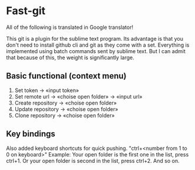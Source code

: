 # Fast-git

All of the following is translated in Google translator!

This git is a plugin for the sublime text program. Its advantage is that you don't need to install github cli and git as they come with a set. 
Everything is implemented using batch commands sent by sublime text. But I can admit that because of this, the weight is significantly large.

## Basic functional (context menu)
1. Set token → «input token»
2. Set remote url → «choise open folder» → «input url»
3. Create repository → «choise open folder»
4. Update repository → «choise open folder»
5. Clone repository → «choise open folder»

## Key bindings 
Also added keyboard shortcuts for quick pushing. "ctrl+<number from 1 to 0 on keyboard>"
Example:
Your open folder is the first one in the list, press ctrl+1.
Or your open folder is second in the list, press ctrl+2. And so on.
